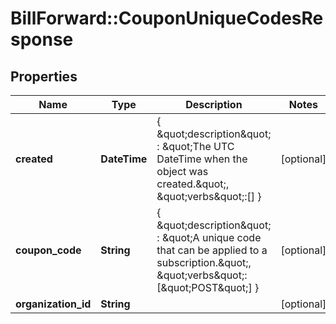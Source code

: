 # BillForward::CouponUniqueCodesResponse

## Properties
Name | Type | Description | Notes
------------ | ------------- | ------------- | -------------
**created** | **DateTime** | { \&quot;description\&quot; : \&quot;The UTC DateTime when the object was created.\&quot;, \&quot;verbs\&quot;:[] } | [optional] 
**coupon_code** | **String** | { \&quot;description\&quot; : \&quot;A unique code that can be applied to a subscription.\&quot;, \&quot;verbs\&quot;:[\&quot;POST\&quot;] } | [optional] 
**organization_id** | **String** |  | [optional] 


